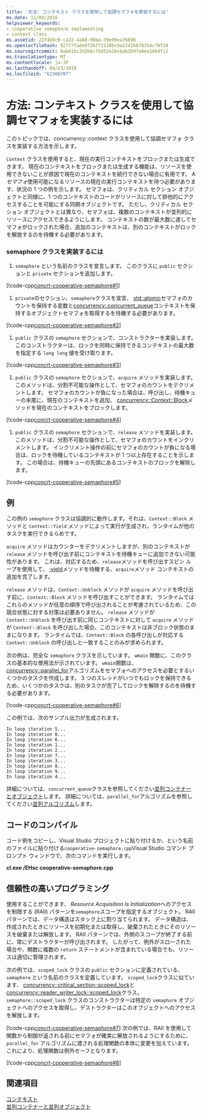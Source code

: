 ```yaml
---
title: '方法: コンテキスト クラスを使用して協調セマフォを実装するには'
ms.date: 11/04/2016
helpviewer_keywords:
- cooperative semaphore implementing
- context class
ms.assetid: 22f4b9c0-ca22-4a68-90ba-39e99ea76696
ms.openlocfilehash: 92f77fade972bff1528bc9a22416670354c70f34
ms.sourcegitcommit: 0ab61bc3d2b6cfbd52a16c6ab2b97a8ea1864f12
ms.translationtype: MT
ms.contentlocale: ja-JP
ms.lasthandoff: 04/23/2019
ms.locfileid: "62366707"
---
```

# <a name="how-to-use-the-context-class-to-implement-a-cooperative-semaphore"></a>方法: コンテキスト クラスを使用して協調セマフォを実装するには

このトピックでは、concurrency::context クラスを使用して協調セマフォ クラスを実装する方法を示します。

`Context` クラスを使用すると、現在の実行コンテキストをブロックまたは生成できます。 現在のコンテキストをブロックまたは生成する機能は、リソースを使用できないことが原因で現在のコンテキストを続行できない場合に有用です。 A*セマフォ*使用可能になるリソースの現在の実行コンテキストを待つ必要があります、状況の 1 つの例を示します。 セマフォは、クリティカル セクション オブジェクトと同様に、1 つのコンテキストのコードがリソースに対して排他的にアクセスすることを可能にする同期オブジェクトです。 ただし、クリティカル セクション オブジェクトとは異なり、セマフォは、複数のコンテキストが並列的にリソースにアクセスできるようにします。 コンテキストの数が最大数に達してセマフォがロックされた場合、追加のコンテキストは、別のコンテキストがロックを解放するのを待機する必要があります。

### <a name="to-implement-the-semaphore-class"></a>semaphore クラスを実装するには

1. `semaphore` という名前のクラスを宣言します。 このクラスに `public` セクションと `private` セクションを追加します。

[!code-cpp[concrt-cooperative-semaphore#1](../../parallel/concrt/codesnippet/cpp/how-to-use-the-context-class-to-implement-a-cooperative-semaphore_1.cpp)]

1. `private`のセクション、`semaphore`クラスを宣言、 [std::atomic](../../standard-library/atomic-structure.md)セマフォのカウントを保持する変数と[concurrency::concurrent_queue](../../parallel/concrt/reference/concurrent-queue-class.md)コンテキストを保持するオブジェクトセマフォを取得するを待機する必要があります。

[!code-cpp[concrt-cooperative-semaphore#2](../../parallel/concrt/codesnippet/cpp/how-to-use-the-context-class-to-implement-a-cooperative-semaphore_2.cpp)]

1. `public` クラスの `semaphore` セクションで、コンストラクターを実装します。 このコンストラクターは、ロックを同時に保持できるコンテキストの最大数を指定する `long long` 値を受け取ります。

[!code-cpp[concrt-cooperative-semaphore#3](../../parallel/concrt/codesnippet/cpp/how-to-use-the-context-class-to-implement-a-cooperative-semaphore_3.cpp)]

1. `public` クラスの `semaphore` セクションで、`acquire` メソッドを実装します。 このメソッドは、分割不可能な操作として、セマフォのカウントをデクリメントします。 セマフォのカウントが負になった場合は、呼び出し、待機キューの末尾に、現在のコンテキストを追加、 [concurrency::Context::Block](reference/context-class.md#block)メソッドを現在のコンテキストをブロックします。

[!code-cpp[concrt-cooperative-semaphore#4](../../parallel/concrt/codesnippet/cpp/how-to-use-the-context-class-to-implement-a-cooperative-semaphore_4.cpp)]

1. `public` クラスの `semaphore` セクションで、`release` メソッドを実装します。 このメソッドは、分割不可能な操作として、セマフォのカウントをインクリメントします。 インクリメント操作の前にセマフォのカウントが負になる場合は、ロックを待機しているコンテキストが 1 つ以上存在することを示します。 この場合は、待機キューの先頭にあるコンテキストのブロックを解除します。

[!code-cpp[concrt-cooperative-semaphore#5](../../parallel/concrt/codesnippet/cpp/how-to-use-the-context-class-to-implement-a-cooperative-semaphore_5.cpp)]

## <a name="example"></a>例

この例の `semaphore` クラスは協調的に動作します。それは、`Context::Block` メソッドと `Context::Yield` メソッドによって実行が生成され、ランタイムが他のタスクを実行できるらめです。

`acquire` メソッドはカウンターをデクリメントしますが、別のコンテキストが `release` メソッドを呼び出す前にコンテキストを待機キューに追加できない可能性があります。 これは、対応するため、`release`メソッドを呼び出すスピン ループを使用して、 [:yield](reference/context-class.md#yield)メソッドを待機する、`acquire`メソッド コンテキストの追加を完了します。

`release` メソッドは、`Context::Unblock` メソッドが `acquire` メソッドを呼び出す前に、`Context::Block` メソッドを呼び出すことができます。 ランタイムではこれらのメソッドが任意の順序で呼び出されることが考慮されているため、この競合状態に対する対策は必要ありません。 `release` メソッドが `Context::Unblock` を呼び出す前に同じコンテキストに対して `acquire` メソッドが `Context::Block` を呼び出した場合、このコンテキストは非ブロック状態のままになります。 ランタイムでは、`Context::Block` の各呼び出しが対応する `Context::Unblock` の呼び出しと一致することのみが求められます。

次の例は、完全な `semaphore` クラスを示しています。 `wmain` 関数に、このクラスの基本的な使用法が示されています。 `wmain`関数は、 [concurrency::parallel_for](reference/concurrency-namespace-functions.md#parallel_for)アルゴリズムをセマフォへのアクセスを必要とするいくつかのタスクを作成します。 3 つのスレッドがいつでもロックを保持できるため、いくつかのタスクは、別のタスクが完了してロックを解除するのを待機する必要があります。

[!code-cpp[concrt-cooperative-semaphore#6](../../parallel/concrt/codesnippet/cpp/how-to-use-the-context-class-to-implement-a-cooperative-semaphore_6.cpp)]

この例では、次のサンプル出力が生成されます。

```Output
In loop iteration 5...
In loop iteration 0...
In loop iteration 6...
In loop iteration 1...
In loop iteration 2...
In loop iteration 7...
In loop iteration 3...
In loop iteration 8...
In loop iteration 9...
In loop iteration 4...
```

詳細については、`concurrent_queue`クラスを参照してください[並列コンテナーとオブジェクト](../../parallel/concrt/parallel-containers-and-objects.md)します。 詳細については、`parallel_for`アルゴリズムを参照してください[並列アルゴリズム](../../parallel/concrt/parallel-algorithms.md)します。

## <a name="compiling-the-code"></a>コードのコンパイル

コード例をコピーし、Visual Studio プロジェクトに貼り付けるか、という名前のファイルに貼り付ける`cooperative-semaphore.cpp`Visual Studio コマンド プロンプト ウィンドウで、次のコマンドを実行します。

**cl.exe /EHsc cooperative-semaphore.cpp**

## <a name="robust-programming"></a>信頼性の高いプログラミング

使用することができます、 *Resource Acquisition Is Initialization*へのアクセスを制限する (RAII) パターンを`semaphore`スコープを指定するオブジェクト。 RAII パターンでは、データ構造はスタック上に割り当てられます。 データ構造は、作成されたときにリソースを初期化または取得し、破棄されたときにそのリソースを破棄または解放します。 RAII パターンでは、外側のスコープが終了する前に、常にデストラクターが呼び出されます。 したがって、例外がスローされた場合や、関数に複数の `return` ステートメントが含まれている場合でも、リソースは適切に管理されます。

次の例では、`scoped_lock` クラスの `public` セクションに定義されている、`semaphore` という名前のクラスを定義しています。 `scoped_lock`クラスに似ています、 [concurrency::critical_section::scoped_lock](reference/critical-section-class.md#critical_section__scoped_lock_class)と[concurrency::reader_writer_lock::scoped_lock](reference/reader-writer-lock-class.md#scoped_lock_class)クラス。 `semaphore::scoped_lock` クラスのコンストラクターは特定の `semaphore` オブジェクトへのアクセスを取得し、デストラクターはこのオブジェクトへのアクセスを解放します。

[!code-cpp[concrt-cooperative-semaphore#7](../../parallel/concrt/codesnippet/cpp/how-to-use-the-context-class-to-implement-a-cooperative-semaphore_7.cpp)]
次の例では、RAII を使用して関数から制御が返される前にセマフォが確実に解放されるようにするために、`parallel_for` アルゴリズムに渡される処理関数の本体に変更を加えています。 これにより、処理関数は例外セーフとなります。

[!code-cpp[concrt-cooperative-semaphore#8](../../parallel/concrt/codesnippet/cpp/how-to-use-the-context-class-to-implement-a-cooperative-semaphore_8.cpp)]

## <a name="see-also"></a>関連項目

[コンテキスト](../../parallel/concrt/contexts.md)<br/>
[並列コンテナーと並列オブジェクト](../../parallel/concrt/parallel-containers-and-objects.md)
